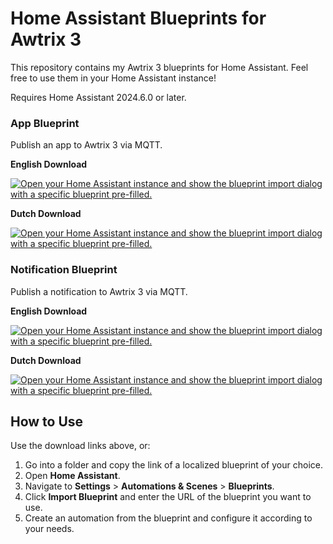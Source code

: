 # Home Assistant Blueprints for Awtrix 3
This repository contains my Awtrix 3 blueprints for Home Assistant.
Feel free to use them in your Home Assistant instance!

Requires Home Assistant 2024.6.0 or later.

### App Blueprint
Publish an app to Awtrix 3 via MQTT.

**English Download**

[![Open your Home Assistant instance and show the blueprint import dialog with a specific blueprint pre-filled.](https://my.home-assistant.io/badges/blueprint_import.svg)](https://my.home-assistant.io/redirect/blueprint_import/?blueprint_url=https://github.com/MrNick4B/HomeAssistant-Blueprints/blob/main/Awtrix/App/awtrix3-app_en.yaml)

**Dutch Download**

[![Open your Home Assistant instance and show the blueprint import dialog with a specific blueprint pre-filled.](https://my.home-assistant.io/badges/blueprint_import.svg)](https://my.home-assistant.io/redirect/blueprint_import/?blueprint_url=https://github.com/MrNick4B/HomeAssistant-Blueprints/blob/main/Awtrix/App/awtrix3-app_nl.yaml)

### Notification Blueprint
Publish a notification to Awtrix 3 via MQTT.

**English Download**

[![Open your Home Assistant instance and show the blueprint import dialog with a specific blueprint pre-filled.](https://my.home-assistant.io/badges/blueprint_import.svg)](https://my.home-assistant.io/redirect/blueprint_import/?blueprint_url=https://github.com/MrNick4B/HomeAssistant-Blueprints/blob/main/Awtrix/Notification/awtrix3-notification_en.yaml)

**Dutch Download**

[![Open your Home Assistant instance and show the blueprint import dialog with a specific blueprint pre-filled.](https://my.home-assistant.io/badges/blueprint_import.svg)](https://my.home-assistant.io/redirect/blueprint_import/?blueprint_url=https://github.com/MrNick4B/HomeAssistant-Blueprints/blob/main/Awtrix/Notification/awtrix3-notification_nl.yaml)

## How to Use
Use the download links above, or:

1. Go into a folder and copy the link of a localized blueprint of your choice.
1. Open **Home Assistant**.
1. Navigate to **Settings** > **Automations & Scenes** > **Blueprints**.
1. Click **Import Blueprint** and enter the URL of the blueprint you want to use.
1. Create an automation from the blueprint and configure it according to your needs.
